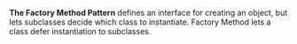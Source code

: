**The Factory Method Pattern** defines an interface for creating an object, but lets
subclasses decide which class to instantiate. Factory Method lets a class defer
instantiation to subclasses.